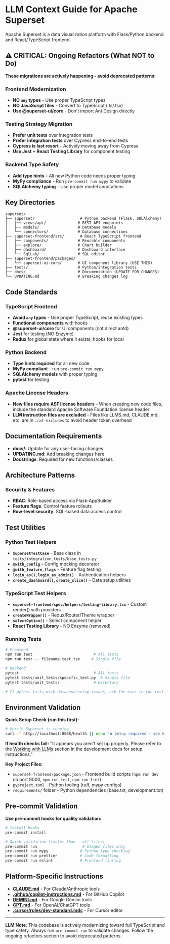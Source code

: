 # LLM Context Guide for Apache Superset

Apache Superset is a data visualization platform with Flask/Python backend and React/TypeScript frontend.

## ⚠️ CRITICAL: Ongoing Refactors (What NOT to Do)

**These migrations are actively happening - avoid deprecated patterns:**

### Frontend Modernization
- **NO `any` types** - Use proper TypeScript types
- **NO JavaScript files** - Convert to TypeScript (.ts/.tsx)
- **Use @superset-ui/core** - Don't import Ant Design directly

### Testing Strategy Migration
- **Prefer unit tests** over integration tests
- **Prefer integration tests** over Cypress end-to-end tests
- **Cypress is last resort** - Actively moving away from Cypress
- **Use Jest + React Testing Library** for component testing

### Backend Type Safety
- **Add type hints** - All new Python code needs proper typing
- **MyPy compliance** - Run `pre-commit run mypy` to validate
- **SQLAlchemy typing** - Use proper model annotations

## Key Directories

```
superset/
├── superset/                    # Python backend (Flask, SQLAlchemy)
│   ├── views/api/              # REST API endpoints
│   ├── models/                 # Database models
│   └── connectors/             # Database connections
├── superset-frontend/src/       # React TypeScript frontend
│   ├── components/             # Reusable components
│   ├── explore/                # Chart builder
│   ├── dashboard/              # Dashboard interface
│   └── SqlLab/                 # SQL editor
├── superset-frontend/packages/
│   └── superset-ui-core/       # UI component library (USE THIS)
├── tests/                      # Python/integration tests
├── docs/                       # Documentation (UPDATE FOR CHANGES)
└── UPDATING.md                 # Breaking changes log
```

## Code Standards

### TypeScript Frontend
- **Avoid `any` types** - Use proper TypeScript, reuse existing types
- **Functional components** with hooks
- **@superset-ui/core** for UI components (not direct antd)
- **Jest** for testing (NO Enzyme)
- **Redux** for global state where it exists, hooks for local

### Python Backend  
- **Type hints required** for all new code
- **MyPy compliant** - run `pre-commit run mypy`
- **SQLAlchemy models** with proper typing
- **pytest** for testing

### Apache License Headers
- **New files require ASF license headers** - When creating new code files, include the standard Apache Software Foundation license header
- **LLM instruction files are excluded** - Files like LLMS.md, CLAUDE.md, etc. are in `.rat-excludes` to avoid header token overhead

## Documentation Requirements

- **docs/**: Update for any user-facing changes
- **UPDATING.md**: Add breaking changes here
- **Docstrings**: Required for new functions/classes

## Architecture Patterns

### Security & Features
- **RBAC**: Role-based access via Flask-AppBuilder
- **Feature flags**: Control feature rollouts
- **Row-level security**: SQL-based data access control

## Test Utilities

### Python Test Helpers
- **`SupersetTestCase`** - Base class in `tests/integration_tests/base_tests.py`
- **`@with_config`** - Config mocking decorator
- **`@with_feature_flags`** - Feature flag testing
- **`login_as()`, `login_as_admin()`** - Authentication helpers
- **`create_dashboard()`, `create_slice()`** - Data setup utilities

### TypeScript Test Helpers
- **`superset-frontend/spec/helpers/testing-library.tsx`** - Custom render() with providers
- **`createWrapper()`** - Redux/Router/Theme wrapper
- **`selectOption()`** - Select component helper
- **React Testing Library** - NO Enzyme (removed)

### Running Tests
```bash
# Frontend
npm run test                           # All tests
npm run test -- filename.test.tsx     # Single file

# Backend  
pytest                                 # All tests
pytest tests/unit_tests/specific_test.py  # Single file
pytest tests/unit_tests/               # Directory

# If pytest fails with database/setup issues, ask the user to run test environment setup
```

## Environment Validation

**Quick Setup Check (run this first):**

```bash
# Verify Superset is running
curl -f http://localhost:8088/health || echo "❌ Setup required - see https://superset.apache.org/docs/contributing/development#working-with-llms"
```

**If health checks fail:**
"It appears you aren't set up properly. Please refer to the [Working with LLMs](https://superset.apache.org/docs/contributing/development#working-with-llms) section in the development docs for setup instructions."

**Key Project Files:**
- `superset-frontend/package.json` - Frontend build scripts (`npm run dev` on port 9000, `npm run test`, `npm run lint`)
- `pyproject.toml` - Python tooling (ruff, mypy configs)
- `requirements/` folder - Python dependencies (base.txt, development.txt)

## Pre-commit Validation

**Use pre-commit hooks for quality validation:**

```bash
# Install hooks
pre-commit install

# Quick validation (faster than --all-files)
pre-commit run                    # Staged files only
pre-commit run mypy              # Python type checking
pre-commit run prettier          # Code formatting
pre-commit run eslint            # Frontend linting
```

## Platform-Specific Instructions

- **[CLAUDE.md](CLAUDE.md)** - For Claude/Anthropic tools
- **[.github/copilot-instructions.md](.github/copilot-instructions.md)** - For GitHub Copilot  
- **[GEMINI.md](GEMINI.md)** - For Google Gemini tools
- **[GPT.md](GPT.md)** - For OpenAI/ChatGPT tools
- **[.cursor/rules/dev-standard.mdc](.cursor/rules/dev-standard.mdc)** - For Cursor editor

---

**LLM Note**: This codebase is actively modernizing toward full TypeScript and type safety. Always run `pre-commit run` to validate changes. Follow the ongoing refactors section to avoid deprecated patterns.
